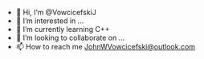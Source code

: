 - 👋 Hi, I’m @VowcicefskiJ
- 👀 I’m interested in ...
- 🌱 I’m currently learning C++
- 💞️ I’m looking to collaborate on ...
- 📫 How to reach me JohnWVowcicefski@outlook.com

<!---
VowcicefskiJ/VowcicefskiJ is a ✨ special ✨ repository because its `README.md` (this file) appears on your GitHub profile.
You can click the Preview link to take a look at your changes.
--->
